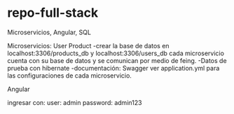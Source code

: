 # repo-full-stack
Microservicios, Angular, SQL

Microservicios:
User
Product
-crear la base de datos en localhost:3306/products_db y localhost:3306/users_db cada microservicio cuenta con su base de datos y se comunican por medio de feing.
-Datos de prueba con hibernate
-documentación: Swagger
ver application.yml para las configuraciones de cada microservicio.

Angular

ingresar con:
user: admin
password: admin123
